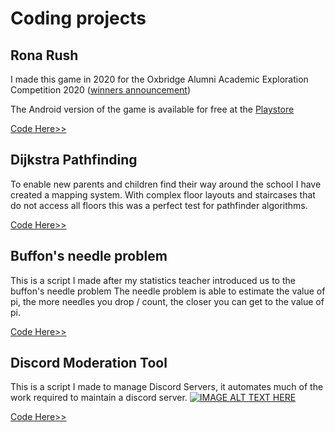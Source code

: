 # Coding projects

## Rona Rush

I made this game in 2020 for the Oxbridge Alumni Academic Exploration Competition 2020 ([winners announcement](https://www.oxbridgemalaysia.org/academic-exploration-competition/academic-exploration-competition-2020-results/))

The Android version of the game is available for free at the [Playstore](https://play.google.com/store/apps/details?id=com.MaximusAbela.RonaRush)

[Code Here>>](https://github.com/ma-xiii/RonaRush)

## Dijkstra Pathfinding
To enable new parents and children find their way around the school I have created a mapping system. With complex floor layouts and staircases that do not access all floors this was a perfect test for pathfinder algorithms.

[Code Here>>](https://github.com/ma-xiii/Dijkstra-school-pathfinding)

## Buffon's needle problem
This is a script I made after my statistics teacher introduced us to the buffon's needle problem The needle problem is able to estimate the value of pi, the more needles you drop / count, the closer you can get to the value of pi.

[Code Here>>](https://github.com/ma-xiii/buffon-s-needles)

## Discord Moderation Tool
This is a script I made to manage Discord Servers, it automates much of the work required to maintain a discord server.
[![IMAGE ALT TEXT HERE](https://img.youtube.com/vi/qaJ58rrv_PM/0.jpg)](https://www.youtube.com/watch?v=qaJ58rrv_PM)

[Code Here>>](https://github.com/ma-xiii/MaxDiscordzBot)
